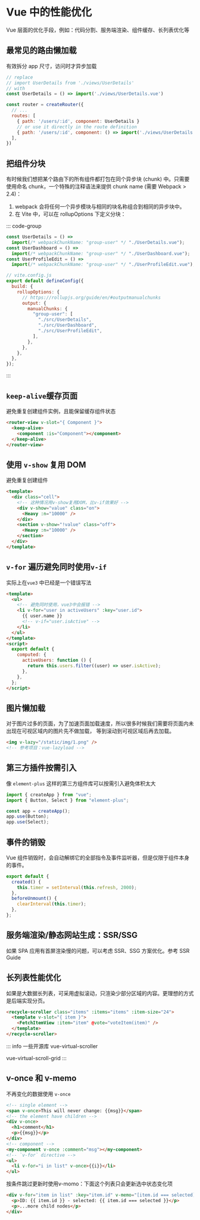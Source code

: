 # Vue 中的性能优化

Vue 层面的优化手段，例如：代码分割、服务端渲染、组件缓存、长列表优化等

## 最常见的路由懒加载

有效拆分 app 尺寸，访问时才异步加载

```js
// replace
// import UserDetails from './views/UserDetails'
// with
const UserDetails = () => import('./views/UserDetails.vue')

const router = createRouter({
  // ...
  routes: [
    { path: '/users/:id', component: UserDetails }
    // or use it directly in the route definition
    { path: '/users/:id', component: () => import('./views/UserDetails.vue') },
  ],
})
```

## 把组件分块

有时候我们想把某个路由下的所有组件都打包在同个异步块 (chunk) 中。只需要使用命名 chunk，一个特殊的注释语法来提供 chunk name (需要 Webpack > 2.4)：

1. webpack 会将任何一个异步模块与相同的块名称组合到相同的异步块中。
2. 在 Vite 中，可以在 rollupOptions 下定义分块：

::: code-group

```js [webpack]
const UserDetails = () =>
  import(/* webpackChunkName: "group-user" */ "./UserDetails.vue");
const UserDashboard = () =>
  import(/* webpackChunkName: "group-user" */ "./UserDashboard.vue");
const UserProfileEdit = () =>
  import(/* webpackChunkName: "group-user" */ "./UserProfileEdit.vue");
```

```js [vite]
// vite.config.js
export default defineConfig({
  build: {
    rollupOptions: {
      // https://rollupjs.org/guide/en/#outputmanualchunks
      output: {
        manualChunks: {
          "group-user": [
            "./src/UserDetails",
            "./src/UserDashboard",
            "./src/UserProfileEdit",
          ],
        },
      },
    },
  },
});
```

:::

## `keep-alive`缓存页面

避免重复创建组件实例，且能保留缓存组件状态

```html
<router-view v-slot="{ Component }">
  <keep-alive>
    <component :is="Component"></component>
  </keep-alive>
</router-view>
```

## 使用 `v-show` 复用 DOM

避免重复创建组件

```html
<template>
  <div class="cell">
    <!-- 这种情况用v-show复用DOM，比v-if效果好 -->
    <div v-show="value" class="on">
      <Heavy :n="10000" />
    </div>
    <section v-show="!value" class="off">
      <Heavy :n="10000" />
    </section>
  </div>
</template>
```

## `v-for` 遍历避免同时使用`v-if`

实际上在`vue3` 中已经是一个错误写法

```html
<template>
  <ul>
    <!-- 避免同时使用，vue3中会报错 -->
    <li v-for="user in activeUsers" :key="user.id">
      {{ user.name }}
      <!-- v-if="user.isActive" -->
    </li>
  </ul>
</template>
<script>
  export default {
    computed: {
      activeUsers: function () {
        return this.users.filter((user) => user.isActive);
      },
    },
  };
</script>
```

## 图片懒加载

对于图片过多的页面，为了加速页面加载速度，所以很多时候我们需要将页面内未出现在可视区域内的图片先不做加载， 等到滚动到可视区域后再去加载。

```html
<img v-lazy="/static/img/1.png" />
<!-- 参考项目：vue-lazyload -->
```

## 第三方插件按需引入

像 `element-plus` 这样的第三方组件库可以按需引入避免体积太大

```js
import { createApp } from "vue";
import { Button, Select } from "element-plus";

const app = createApp();
app.use(Button);
app.use(Select);
```

## 事件的销毁

Vue 组件销毁时，会自动解绑它的全部指令及事件监听器，但是仅限于组件本身的事件。

```js
export default {
  created() {
    this.timer = setInterval(this.refresh, 2000);
  },
  beforeUnmount() {
    clearInterval(this.timer);
  },
};
```

## 服务端渲染/静态网站生成：SSR/SSG

如果 SPA 应用有首屏渲染慢的问题，可以考虑 SSR、SSG 方案优化。参考 SSR Guide

## 长列表性能优化

如果是大数据长列表，可采用虚拟滚动，只渲染少部分区域的内容。更理想的方式是后端实现分页。

```html
<recycle-scroller class="items" :items="items" :item-size="24">
  <template v-slot="{ item }">
    <FetchItemView :item="item" @vote="voteItem(item)" />
  </template>
</recycle-scroller>
```

::: info 一些开源库
vue-virtual-scroller

vue-virtual-scroll-grid
:::

## v-once 和 v-memo

不再变化的数据使用 `v-once`

```html
<!-- single element -->
<span v-once>This will never change: {{msg}}</span>
<!-- the element have children -->
<div v-once>
  <h1>comment</h1>
  <p>{{msg}}</p>
</div>
<!-- component -->
<my-component v-once :comment="msg"></my-component>
<!-- `v-for` directive -->
<ul>
  <li v-for="i in list" v-once>{{i}}</li>
</ul>
```

按条件跳过更新时使用v-momo：下面这个列表只会更新选中状态变化项

```html
<div v-for="item in list" :key="item.id" v-memo="[item.id === selected]">
  <p>ID: {{ item.id }} - selected: {{ item.id === selected }}</p>
  <p>...more child nodes</p>
</div>
```
